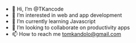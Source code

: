 - 👋 Hi, I’m @TKancode
- 👀 I’m interested in web and app development
- 🌱 I’m currently learning Javascript
- 💞️ I’m looking to collaborate on productivity apps
- 📫 How to reach me tomkandolo@gmail.com

<!---
TKancode/TKancode is a ✨ special ✨ repository because its `README.md` (this file) appears on your GitHub profile.
You can click the Preview link to take a look at your changes.
--->
